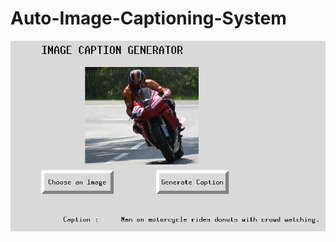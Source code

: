 # Auto-Image-Captioning-System

![Alt text](https://github.com/reeshaiqbal/Auto-Image-Captioning-System/blob/main/Rider%20on%20a%20bike.png)
